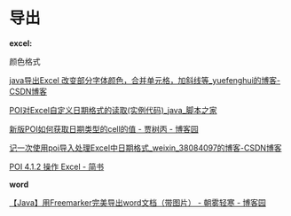 # 导出

**excel:**

颜色格式

[java导出Excel 改变部分字体颜色，合并单元格，加斜线等_yuefenghui的博客-CSDN博客](https://blog.csdn.net/yuefenghui/article/details/67673994)

[POI对Excel自定义日期格式的读取(实例代码)_java_脚本之家](https://www.jb51.net/article/96665.htm)

[新版POI如何获取日期类型的cell的值 - 贾树丙 - 博客园](https://www.cnblogs.com/acm-bingzi/p/6674834.html)

[记一次使用poi导入处理Excel中日期格式_weixin_38084097的博客-CSDN博客](https://blog.csdn.net/weixin_38084097/article/details/77242508?utm_medium=distribute.pc_relevant.none-task-blog-BlogCommendFromMachineLearnPai2-4.channel_param&depth_1-utm_source=distribute.pc_relevant.none-task-blog-BlogCommendFromMachineLearnPai2-4.channel_param)



[POI 4.1.2 操作 Excel - 简书](https://www.jianshu.com/p/45dc02506b3e)

**word**

[【Java】用Freemarker完美导出word文档（带图片） - 朝雾轻寒 - 博客园](https://www.cnblogs.com/zwqh/p/7182953.html)

